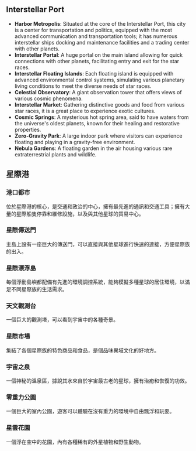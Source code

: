 ## Interstellar Port
- **Harbor Metropolis**: Situated at the core of the Interstellar Port, this city is a center for transportation and politics, equipped with the most advanced communication and transportation tools; it has numerous interstellar ships docking and maintenance facilities and a trading center with other planets.
- **Interstellar Portal**: A huge portal on the main island allowing for quick connections with other planets, facilitating entry and exit for the star races.
- **Interstellar Floating Islands**: Each floating island is equipped with advanced environmental control systems, simulating various planetary living conditions to meet the diverse needs of star races.
- **Celestial Observatory**: A giant observation tower that offers views of various cosmic phenomena.
- **Interstellar Market**: Gathering distinctive goods and food from various star races, it is a great place to experience exotic cultures.
- **Cosmic Springs**: A mysterious hot spring area, said to have waters from the universe's oldest planets, known for their healing and restorative properties.
- **Zero-Gravity Park**: A large indoor park where visitors can experience floating and playing in a gravity-free environment.
- **Nebula Gardens**: A floating garden in the air housing various rare extraterrestrial plants and wildlife.



## 星際港
### 港口都市 
位於星際港的核心，是交通和政治的中心，擁有最先進的通訊和交通工具；擁有大量的星際船隻停靠和維修設施，以及與其他星球的貿易中心。

### 星際傳送門
主島上設有一座巨大的傳送門，可以直接與其他星球進行快速的連接，方便星際族的出入。

### 星際漂浮島
每個浮動島嶼都配備有先進的環境調控系統，能夠模擬多種星球的居住環境，以滿足不同星際族的生活需求。

### 天文觀測台 
一個巨大的觀測塔，可以看到宇宙中的各種奇景。

### 星際市場
集結了各個星際族的特色商品和食品，是個品味異域文化的好地方。

### 宇宙之泉 
一個神秘的溫泉區，據說其水來自於宇宙最古老的星球，擁有治癒和恢復的功效。

### 零重力公園 
一個巨大的室內公園，遊客可以體驗在沒有重力的環境中自由飄浮和玩耍。

### 星雲花園 
一個浮在空中的花園，內有各種稀有的外星植物和野生動物。
